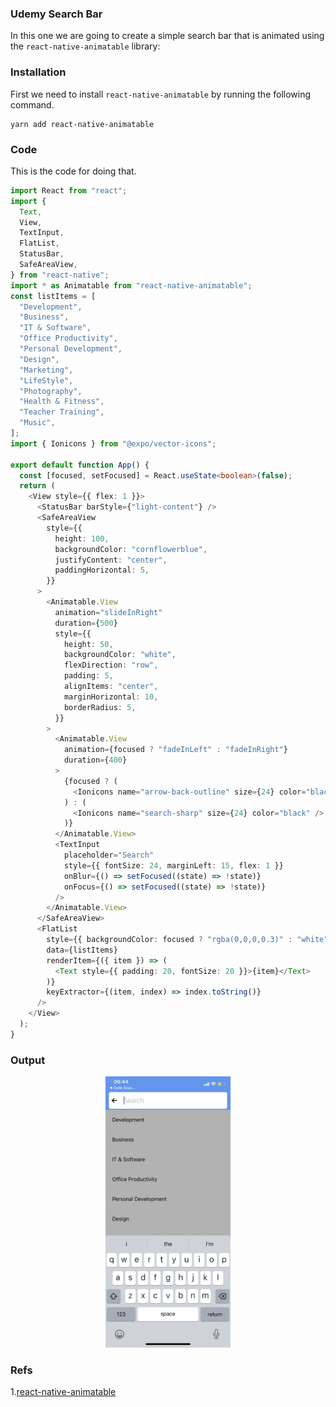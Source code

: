 ### Udemy Search Bar

In this one we are going to create a simple search bar that is animated using the `react-native-animatable` library:

### Installation

First we need to install `react-native-animatable` by running the following command.

```shell
yarn add react-native-animatable
```

### Code

This is the code for doing that.

```ts
import React from "react";
import {
  Text,
  View,
  TextInput,
  FlatList,
  StatusBar,
  SafeAreaView,
} from "react-native";
import * as Animatable from "react-native-animatable";
const listItems = [
  "Development",
  "Business",
  "IT & Software",
  "Office Productivity",
  "Personal Development",
  "Design",
  "Marketing",
  "LifeStyle",
  "Photography",
  "Health & Fitness",
  "Teacher Training",
  "Music",
];
import { Ionicons } from "@expo/vector-icons";

export default function App() {
  const [focused, setFocused] = React.useState<boolean>(false);
  return (
    <View style={{ flex: 1 }}>
      <StatusBar barStyle={"light-content"} />
      <SafeAreaView
        style={{
          height: 100,
          backgroundColor: "cornflowerblue",
          justifyContent: "center",
          paddingHorizontal: 5,
        }}
      >
        <Animatable.View
          animation="slideInRight"
          duration={500}
          style={{
            height: 50,
            backgroundColor: "white",
            flexDirection: "row",
            padding: 5,
            alignItems: "center",
            marginHorizontal: 10,
            borderRadius: 5,
          }}
        >
          <Animatable.View
            animation={focused ? "fadeInLeft" : "fadeInRight"}
            duration={400}
          >
            {focused ? (
              <Ionicons name="arrow-back-outline" size={24} color="black" />
            ) : (
              <Ionicons name="search-sharp" size={24} color="black" />
            )}
          </Animatable.View>
          <TextInput
            placeholder="Search"
            style={{ fontSize: 24, marginLeft: 15, flex: 1 }}
            onBlur={() => setFocused((state) => !state)}
            onFocus={() => setFocused((state) => !state)}
          />
        </Animatable.View>
      </SafeAreaView>
      <FlatList
        style={{ backgroundColor: focused ? "rgba(0,0,0,0.3)" : "white" }}
        data={listItems}
        renderItem={({ item }) => (
          <Text style={{ padding: 20, fontSize: 20 }}>{item}</Text>
        )}
        keyExtractor={(item, index) => index.toString()}
      />
    </View>
  );
}
```

### Output

<p align="center"><img src="demo.jpeg" alt="demo" width="200"/></p>

### Refs

1.[react-native-animatable](https://github.com/oblador/react-native-animatable)

